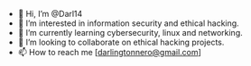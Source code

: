 - 👋 Hi, I’m @Darl14
- 👀 I’m interested in information security and ethical hacking.
- 🌱 I’m currently learning cybersecurity, linux and networking.
- 💞️ I’m looking to collaborate on ethical hacking projects.
- 📫 How to reach me [darlingtonnero@gmail.com]

<!---
Darl14/Darl14 is a ✨ special ✨ repository because its `README.md` (this file) appears on your GitHub profile.
You can click the Preview link to take a look at your changes.
--->
